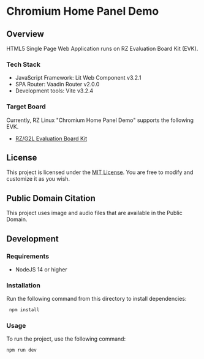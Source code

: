 # Chromium Home Panel Demo

## Overview

HTML5 Single Page Web Application runs on RZ Evaluation Board Kit (EVK).

### Tech Stack

- JavaScript Framework: Lit Web Component v3.2.1
- SPA Router: Vaadin Router v2.0.0
- Development tools: Vite v3.2.4

### Target Board

Currently, RZ Linux "Chromium Home Panel Demo" supports the following EVK.

- [RZ/G2L Evaluation Board Kit](https://www.renesas.com/us/en/products/microcontrollers-microprocessors/rz-mpus/rzg2l-evkit-evaluation-board-kit-rzg2l-mpu)

## License

This project is licensed under the [MIT License](LICENSE.txt). You are free to modify and customize it as you wish.

## Public Domain Citation

This project uses image and audio files that are available in the Public Domain.

## Development

### Requirements

- NodeJS 14 or higher

### Installation

Run the following command from this directory to install dependencies:

```bash
 npm install
```

### Usage

To run the project, use the following command:

```bash
npm run dev
```
